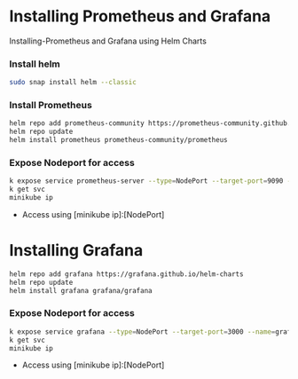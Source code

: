 # Installing Prometheus and Grafana
Installing-Prometheus and Grafana using Helm Charts


### Install helm
```bash
sudo snap install helm --classic
```

### Install Prometheus
```bash
helm repo add prometheus-community https://prometheus-community.github.io/helm-charts
helm repo update
helm install prometheus prometheus-community/prometheus
```

### Expose Nodeport for access
```bash
k expose service prometheus-server --type=NodePort --target-port=9090 --name=prometheus-server-ext
k get svc
minikube ip
```

- Access using [minikube ip]:[NodePort]


# Installing Grafana

```bash
helm repo add grafana https://grafana.github.io/helm-charts
helm repo update
helm install grafana grafana/grafana
```

### Expose Nodeport for access
```bash
k expose service grafana --type=NodePort --target-port=3000 --name=grafana-ext
k get svc
minikube ip
```

- Access using [minikube ip]:[NodePort]

